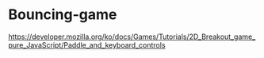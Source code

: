 # Bouncing-game
https://developer.mozilla.org/ko/docs/Games/Tutorials/2D_Breakout_game_pure_JavaScript/Paddle_and_keyboard_controls
